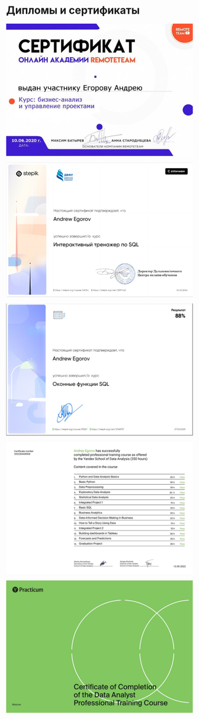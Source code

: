 # Дипломы и сертификаты

[![Бизнес-анализ и управление проектами.](https://github.com/aegorovspb/energy_control/blob/main/certificates/business_analysis_remote_academy.jpg)](https://github.com/aegorovspb/)

[![Степик. Интерактивный тренажер по СКЛ.](https://github.com/aegorovspb/energy_control/blob/main/certificates/stepic_trainer_sql.jpg)](https://github.com/aegorovspb/)

[![Степик. Оконные функции СКЛ.](https://github.com/aegorovspb/energy_control/blob/main/certificates/stepic_window_functions.jpg)](https://github.com/aegorovspb/)

[![Яндекс Практикум. Анализ данных.](https://github.com/aegorovspb/energy_control/blob/main/certificates/yandex_analysis_00.png)](https://github.com/aegorovspb/)

[![Яндекс Практикум. Анализ данных.](https://github.com/aegorovspb/energy_control/blob/main/certificates/yandex_analysis_01.png)](https://github.com/aegorovspb/)  
